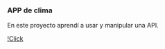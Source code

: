### APP de clima
En este proyecto aprendí a usar y manipular una API.

[!Click](https://ibb.co/HBn3QZH)
